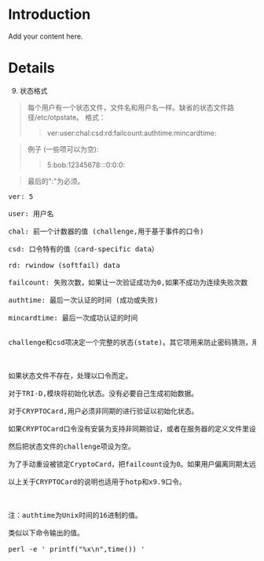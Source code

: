 # Introduction #

Add your content here.


# Details #

9.  状态格式

> 每个用户有一个状态文件，文件名和用户名一样。缺省的状态文件路径/etc/otpstate。
> 格式：
> > ver:user:chal:csd:rd:failcount:authtime:mincardtime:

> 例子 (一些项可以为空):
> > 5:bob:12345678:::0:0:0:


> 最后的":"为必须。
<pre>
ver: 5<br>
user: 用户名<br>
chal: 前一个计数器的值 (challenge,用于基于事件的口令)<br>
csd: 口令特有的值（card-specific data）<br>
rd: rwindow (softfail) data<br>
failcount: 失败次数，如果让一次验证成功为0,如果不成功为连续失败次数<br>
authtime: 最后一次认证的时间 (成功或失败)<br>
mincardtime: 最后一次成功认证的时间<br>
</pre>
<pre>
challenge和csd项决定一个完整的状态(state)。其它项用来防止密码猜测，用户同期和空状态初始化。<br>
<br>
如果状态文件不存在，处理以口令而定。<br>
对于TRI-D,模块将初始化状态。没有必要自己生成初始数据。<br>
对于CRYPTOCard,用户必须非同期的进行验证以初始化状态。<br>
如果CRYPTOCard口令没有安装为支持非同期验证，或者在服务器的定义文件里设置为不允许，就需要手动生成的初始化状态文件。<br>
然后把状态文件的challenge项设为空。<br>
为了手动重设被锁定CryptoCard，把failcount设为0。如果用户偏离同期太远，也需要重设challenge项。<br>
以上关于CRYPTOCard的说明也适用于hotp和x9.9口令。<br>
<br>
注：authtime为Unix时间的16进制的值。<br>
类似以下命令输出的值。<br>
perl -e ' printf("%x\n",time()) '<br>
<br>
</pre>
